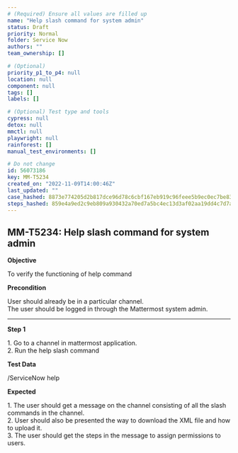 ```yaml
---
# (Required) Ensure all values are filled up
name: "Help slash command for system admin"
status: Draft
priority: Normal
folder: Service Now
authors: ""
team_ownership: []

# (Optional)
priority_p1_to_p4: null
location: null
component: null
tags: []
labels: []

# (Optional) Test type and tools
cypress: null
detox: null
mmctl: null
playwright: null
rainforest: []
manual_test_environments: []

# Do not change
id: 56073186
key: MM-T5234
created_on: "2022-11-09T14:00:46Z"
last_updated: ""
case_hashed: 8873e774205d2b817dce96d78c6cbf167eb919c96feee5b9ec0ec7be8343467ee66af719968426d67ad6f681f1087d0e
steps_hashed: 859e4a9ed2c9eb809a930432a70ed7a5bc4ec13d3af02aa19dd4c7d7a578e7975ff540427750924a69da777f5ca20b53
---
```


<!-- (Auto-generated) Based on frontmatter's "key" and "name" -->

## MM-T5234: Help slash command for system admin

**Objective**

To verify the functioning of help command

**Precondition**

User should already be in a particular channel.\
The user should be logged in through the Mattermost system admin.

---

**Step 1**

1\. Go to a channel in mattermost application.\
2\. Run the help slash command

**Test Data**

/ServiceNow help

**Expected**

1\. The user should get a message on the channel consisting of all the slash commands in the channel.\
2\. User should also be presented the way to download the XML file and how to upload it.\
3\. The user should get the steps in the message to assign permissions to users.
